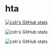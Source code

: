 # hta

[![csh's GitHub stats](https://github-readme-stats.vercel.app/api?username=CSHcode)](https://github.com/anuraghazra/github-readme-stats)

![csh's GitHub stats](https://github-readme-stats.vercel.app/api?username=CSHcode&show_icons=true&bg_color=00000000)

![csh's GitHub stats](https://github-readme-stats.vercel.app/api?username=CSHcode&show_icons=true&theme=radical)
